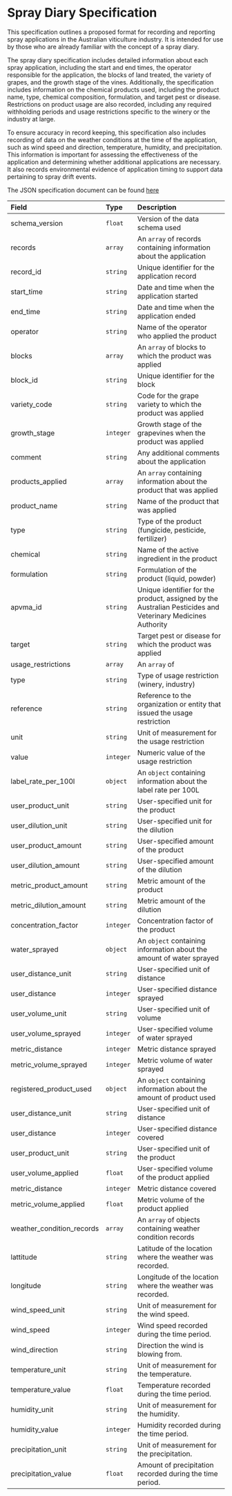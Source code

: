 # Spray Diary Specification

This specification outlines a proposed format for recording and reporting spray applications in the Australian viticulture industry. It is intended for use by those who are already familiar with the concept of a spray diary.

The spray diary specification includes detailed information about each spray application, including the start and end times, the operator responsible for the application, the blocks of land treated, the variety of grapes, and the growth stage of the vines. Additionally, the specification includes information on the chemical products used, including the product name, type, chemical composition, formulation, and target pest or disease. Restrictions on product usage are also recorded, including any required withholding periods and usage restrictions specific to the winery or the industry at large.

To ensure accuracy in record keeping, this specification also includes recording of data on the weather conditions at the time of the application, such as wind speed and direction, temperature, humidity, and precipitation. This information is important for assessing the effectiveness of the application and determining whether additional applications are necessary. It also records environmental evidence of application timing to support data pertaining to spray drift events.

The JSON specification document can be found [here](https://github.com/morethanmachines/project-harmony/blob/main/specifications/australian-spray-diary-specification/spray-diary.json)

| Field | Type | Description | 
| :---- | :---- | :--------- | 
| schema_version | `float` | Version of the data schema used | 
| records | `array` | An `array` of records containing information about the application | 
| record_id | `string` | Unique identifier for the application record | 
| start_time | `string` | Date and time when the application started | 
| end_time | `string` | Date and time when the application ended | 
| operator | `string` | Name of the operator who applied the product | 
| blocks | `array` | An `array` of blocks to which the product was applied | 
| block_id | `string` | Unique identifier for the block | 
| variety_code | `string` | Code for the grape variety to which the product was applied | 
| growth_stage | `integer` | Growth stage of the grapevines when the product was applied | 
| comment | `string` | Any additional comments about the application | 
| products_applied | `array` | An `array` containing information about the product that was applied | 
| product_name | `string` | Name of the product that was applied | 
| type | `string` | Type of the product (fungicide, pesticide, fertilizer) | 
| chemical | `string` | Name of the active ingredient in the product | 
| formulation | `string` | Formulation of the product (liquid, powder) | 
| apvma_id | `string` | Unique identifier for the product, assigned by the Australian Pesticides and Veterinary Medicines Authority | 
| target | `string` | Target pest or disease for which the product was applied | 
| usage_restrictions | `array` | An `array` of | `object` |s containing usage restrictions for the product | 
| type | `string` | Type of usage restriction (winery, industry) | 
| reference | `string` | Reference to the organization or entity that issued the usage restriction | 
| unit | `string` | Unit of measurement for the usage restriction | 
| value | `integer` | Numeric value of the usage restriction | 
| label_rate_per_100l | `object` | An `object` containing information about the label rate per 100L | 
| user_product_unit | `string` | User-specified unit for the product | 
| user_dilution_unit | `string` | User-specified unit for the dilution | 
| user_product_amount | `string` | User-specified amount of the product | 
| user_dilution_amount | `string` | User-specified amount of the dilution | 
| metric_product_amount | `string` | Metric amount of the product | 
| metric_dilution_amount | `string` | Metric amount of the dilution | 
| concentration_factor | `integer` | Concentration factor of the product | 
| water_sprayed | `object` | An `object` containing information about the amount of water sprayed | 
| user_distance_unit | `string` | User-specified unit of distance | 
| user_distance | `integer` | User-specified distance sprayed | 
| user_volume_unit | `string` | User-specified unit of volume | 
| user_volume_sprayed | `integer` | User-specified volume of water sprayed | 
| metric_distance | `integer` | Metric distance sprayed | 
| metric_volume_sprayed | `integer` | Metric volume of water sprayed | 
| registered_product_used | `object` | An `object` containing information about the amount of product used | 
| user_distance_unit | `string` | User-specified unit of distance | 
| user_distance | `integer` | User-specified distance covered | 
| user_product_unit | `string` | User-specified unit of the product | 
| user_volume_applied | `float` | User-specified volume of the product applied | 
| metric_distance | `integer` | Metric distance covered | 
| metric_volume_applied | `float` | Metric volume of the product applied |
| weather_condition_records	| `array` |	An `array` of objects containing weather condition records | 
| lattitude	| `string` |	Latitude of the location where the weather was recorded. | 
| longitude	| `string` |	Longitude of the location where the weather was recorded. | 
| wind_speed_unit	| `string` |	Unit of measurement for the wind speed. | 
| wind_speed	| `integer` |	Wind speed recorded during the time period. | 
| wind_direction	| `string` |	Direction the wind is blowing from. | 
| temperature_unit	| `string` |	Unit of measurement for the temperature. | 
| temperature_value	| `float` |	Temperature recorded during the time period. | 
| humidity_unit	| `string` |	Unit of measurement for the humidity. | 
| humidity_value	| `integer` |	Humidity recorded during the time period. | 
| precipitation_unit	| `string` |	Unit of measurement for the precipitation. | 
| precipitation_value	| `float` |	Amount of precipitation recorded during the time period.

